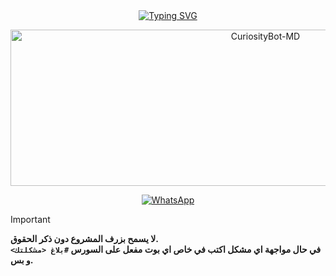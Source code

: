 <div align="center">
<a href="https://git.io/typing-svg"><img src="https://readme-typing-svg.demolab.com?font=Ribeye&weight=300&size=37&duration=3000&pause=100&color=978e9e&background=601D6E00&center=true&vCenter=true&repeat=true&random=FALSO&width=660&height=90&lines=Moon+V1.0.0" alt="Typing SVG"/></a>
</div>

<p align="center">
<img src="https://telegra.ph/file/45df7a47294339b17751f.png" alt="CuriosityBot-MD" width="800" height="250" />
</p>

<p align="center">
<a href="https://whatsapp.com/channel/0029VaUpcIqJuyA4hiyNYR1K"><img alt="WhatsApp" src="https://img.shields.io/badge/WhatsApp_Channel-25D366?style=for-the-badge&logo=whatsapp&logoColor=white"/></a>
</p>

> [!IMPORTANT]
> **لا يسمح بزرف المشروع دون ذكر الحقوق.** <br>
> **في حال مواجهة اي مشكل اكتب في خاص اي بوت مفعل على السورس `#بلاغ <مشكلتك>` و بس.**
